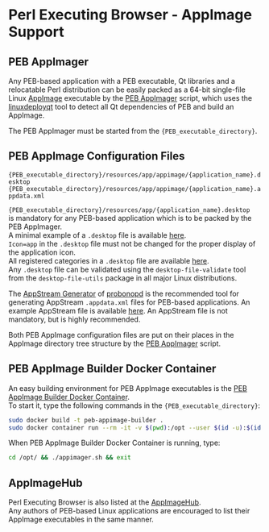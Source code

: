 # Perl Executing Browser - AppImage Support

## PEB AppImager

Any PEB-based application with a PEB executable, Qt libraries and a relocatable Perl distribution can be easily packed as a 64-bit single-file Linux [AppImage](https://appimage.org/) executable by the [PEB AppImager](https://github.com/ddmitov/perl-executing-browser/blob/master/appimager.sh) script, which uses the [linuxdeployqt](https://github.com/probonopd/linuxdeployqt/releases/) tool to detect all Qt dependencies of PEB and build an AppImage.  

The PEB AppImager must be started from the ``{PEB_executable_directory}``.

## PEB AppImage Configuration Files

``{PEB_executable_directory}/resources/app/appimage/{application_name}.desktop``  
``{PEB_executable_directory}/resources/app/appimage/{application_name}.appdata.xml``  

``{PEB_executable_directory}/resources/app/{application_name}.desktop``  
is mandatory for any PEB-based application which is to be packed by the PEB AppImager.  
A minimal example of а ``.desktop`` file is available [here](https://github.com/ddmitov/perl-executing-browser/blob/master/resources/app/appimage/peb-demo.desktop).  
``Icon=app`` in the ``.desktop`` file must not be changed for the proper display of the application icon.  
All registered categories in a ``.desktop`` file are available [here](https://standards.freedesktop.org/menu-spec/latest/apa.html).  
Any ``.desktop`` file can be validated using the ``desktop-file-validate`` tool from the  ``desktop-file-utils`` package in all major Linux distributions.  

The [AppStream Generator](http://output.jsbin.com/qoqukof) of [probonopd](https://github.com/probonopd) is the recommended tool for generating AppStream ``.appdata.xml`` files for PEB-based applications. An example AppStream file is available [here](https://github.com/ddmitov/perl-executing-browser/blob/master/resources/app/appimage/peb-demo.appdata.xml). An AppStream file is not mandatory, but is highly recommended.  

Both PEB AppImage configuration files are put on their places in the AppImage directory tree structure by the [PEB AppImager](https://github.com/ddmitov/perl-executing-browser/blob/master/appimager.sh) script.  

## PEB AppImage Builder Docker Container

An easy building environment for PEB AppImage executables is the [PEB AppImage Builder Docker Container](https://github.com/ddmitov/perl-executing-browser/blob/master/sdk/Dockerfile).  
To start it, type the following commands in the ``{PEB_executable_directory}``:  

```bash
sudo docker build -t peb-appimage-builder .
sudo docker container run --rm -it -v $(pwd):/opt --user $(id -u):$(id -g) peb-appimage-builder
```

When PEB AppImage Builder Docker Container is running, type:

```bash
cd /opt/ && ./appimager.sh && exit
```

## AppImageHub

Perl Executing Browser is also listed at the [AppImageHub](https://appimage.github.io/perl-executing-browser/).  
Any authors of PEB-based Linux applications are encouraged to list their AppImage executables in the same manner.
